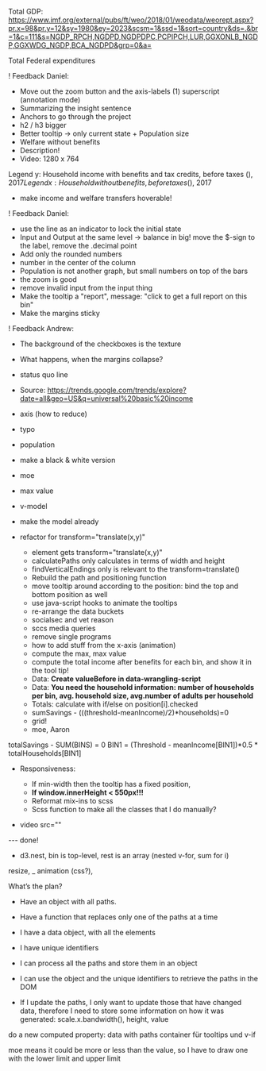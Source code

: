 Total GDP: 
https://www.imf.org/external/pubs/ft/weo/2018/01/weodata/weorept.aspx?pr.x=98&pr.y=12&sy=1980&ey=2023&scsm=1&ssd=1&sort=country&ds=.&br=1&c=111&s=NGDP_RPCH,NGDPD,NGDPDPC,PCPIPCH,LUR,GGXONLB_NGDP,GGXWDG_NGDP,BCA_NGDPD&grp=0&a=

Total Federal expenditures

! Feedback Daniel:
  - Move out the zoom button and the axis-labels (1) superscript (annotation mode)
  - Summarizing the insight sentence
  - Anchors to go through the project
  - h2 / h3 bigger 
  - Better tooltip -> only current state + Population size
  - Welfare without benefits
  - Description!
  - Video: 1280 x 764

Legend y: Household income with benefits and tax credits, before taxes ($), 2017
Legend x: Household without benefits, before taxes ($), 2017

- make income and welfare transfers hoverable!

! Feedback Daniel:
  - use the line as an indicator to lock the initial state
  - Input and Output at the same level -> balance in big! move the $-sign to the label, remove the .decimal point
  - Add only the rounded numbers
  - number in the center of the column 
  - Population is not another graph, but small numbers on top of the bars
  - the zoom is good
  - remove invalid input from the input thing
  - Make the tooltip a "report", message: "click to get a full report on this bin"
  - Make the margins sticky



! Feedback Andrew:
  - The background of the checkboxes is the texture

- What happens, when the margins collapse?
- status quo line
- Source: https://trends.google.com/trends/explore?date=all&geo=US&q=universal%20basic%20income

- axis (how to reduce)
- typo
- population
- make a black & white version
- moe
- max value
- v-model
- make the model already
- refactor for transform="translate(x,y)"
  - element gets transform="translate(x,y)"
  - calculatePaths only calculates in terms of width and height
  - findVerticalEndings only is relevant to the transform=translate()
  - Rebuild the path and positioning function
  - move tooltip around according to the position: bind the top and bottom position as well
  - use java-script hooks to animate the tooltips
  - re-arrange the data buckets
  - socialsec and vet reason
  - sccs media queries
  - remove single programs
  - how to add stuff from the x-axis (animation)
  - compute the max, max value
  - compute the total income after benefits for each bin, and show it in the tool tip!
  - Data: **Create valueBefore in data-wrangling-script**
  - Data: **You need the household information: number of households per bin, avg. household size, avg.number of adults per household**
  - Totals: calculate with if/else on position[i].checked
  - sumSavings - (((threshold-meanIncome)/2)*households)=0
  - grid!
  - moe, Aaron

totalSavings - SUM(BINS) = 0 
BIN1 = (Threshold - meanIncome[BIN1])*0.5 * totalHouseholds[BIN1]

- Responsiveness:
  - If min-width then the tooltip has a fixed position,
  - **If window.innerHeight < 550px!!!**
  - Reformat mix-ins to scss
  - Scss function to make all the classes that I do manually?


- video src=""






--- done!

- d3.nest, bin is top-level, rest is an array (nested v-for, sum for i)

resize, _ animation (css?),

What’s the plan?
 - Have an object with all paths.
 - Have a function that replaces only one of the paths at a time

- I have a data object, with all the elements
- I have unique identifiers
- I can process all the paths and store them in an object
- I can use the object and the unique identifiers to retrieve the paths in the DOM
- If I update the paths, I only want to update those that have changed data, therefore I need to store some information on how it was generated: scale.x.bandwidth(), height, value

do a new computed property: data with paths
container für tooltips und v-if

moe means it could be more or less than the value, so I have to draw one with the lower limit and upper limit